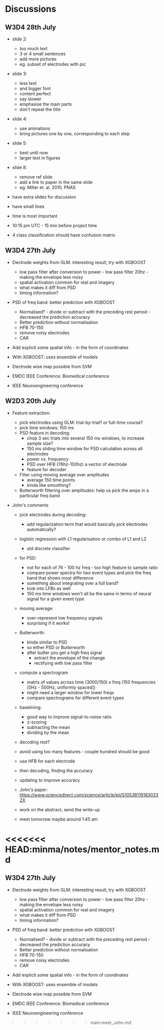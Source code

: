 # Discussions

## W3D4 28th July

* slide 2:
	- too much text
	- 3 or 4 small sentences
	- add more pictures
	- eg. subset of electrodes with pic 

* slide 3:
	- less text
	- and bigger font
	- content perfect
	- say slower
	- emphasise the main parts
	- don't repeat the title

* slide 4:
	- use animations
	- bring pictures one by one, corresponding to each step
	
	
* slide 5:
	- best until now
	- larger text in figures
	
	
* slide 8:
	- remove ref slide
	- add a link to paper in the same slide
	- eg. Miller et. al. 2010, PNAS
	

* have extra slides for discussion
* have small lines 
* time is most important
* 10:15 pm UTC - 15 min before project time

- 4 class classification should have confusion matrix

## W3D4 27th July

* Electrode weights from GLM: interesting result, try with XGBOOST
    - low pass filter after conversion to power - low pass filter 20hz - making the envelope less noisy
    - spatial activation common for real and imagery
    - what makes it diff from PSD
    - timing information?

* PSD of freq band: better prediction with XGBOOST
    - Normalised? - divide or subtract with the preceding rest period - decreased the prediction accuracy
    - Better prediction without normalisation
    - HFB 70-150
    - remove noisy electrodes
    - CAR

* Add explicit some spatial info - in the form of coordinates

* With XGBOOST: uses ensemble of models

* Electrode wise map possible from SVM

* EMDC IEEE Conference: Biomedical conference

* IEEE Neuroengineering conference

## W2D3 20th July
* Feature extraction:
    - pick electrodes using GLM: trial-by-trial? or full-time course?
    - pick time windows: 150 ms
    - PSD feature in decoding:
        - chop 3 sec trials into several 150 ms windows, to increase sample size?
        - 150 ms sliding time window for PSD calculation across all electrodes
        - power vs. frequency
        - PSD over HFB (76hz-100hz) a vector of electrode
        - feature for decoder
    - Filter using moving average over amplitudes
        - average 150 time points
        - kinda like smoothing?
    - Butterworth filtering over amplitudes: help us pick the amps in a particular freq band

* John's comments
    - pick electrodes during decoding:
        - add regularization term that would basically pick electrodes automatically?
    - logistic regression with L1 regularisation or combo of L1 and L2
        - std discrete classifier
    - for PSD:
        - not for each of 76 - 100 hz freq - too high feature to sample ratio
        - compare power spectra for two event types and pick the freq band that shows most difference
        - something about integrating over a full band?
        - look into LFBs as well
        - 150 ms time windows won't all be the same in terms of neural signal for a given event type
    - moving average:
        - over-represent low frequency signals
        - surprising if it works!
    - Butterworth:
        - kinda similar to PSD
        - so either PSD or Butterworth
        - after butter you get a high freq signal
            - extract the envelope of the change
            - rectifying with low pass filter

    - compute a spectrogram
        - matrix of values across time (3000/150) x freq (150 frequencies [0Hz - 500Hz, uniformly spaced])
        - might need a larger window for lower freqs
        - compare spectrograms for different event types

    - baselining:
        - good way to improve signal-to-noise ratio
        - z-scoring
        - subtracting the mean
        - dividing by the mean

    - decoding rest?

    - avoid using too many features - couple hundred should be good

    - use HFB for each electrode
    - then decoding, finding the accuracy
    - updating to improve accuracy

    - John's paper: https://www.sciencedirect.com/science/article/pii/S105381191830332X

    - work on the abstract, send the write-up
    - meet tomorrow maybe around 1:45 am

<<<<<<< HEAD:minma/notes/mentor_notes.md
=======

## W3D4 27th July

* Electrode weights from GLM: interesting result, try with XGBOOST
    - low pass filter after conversion to power - low pass filter 20hz - making the envelope less noisy
    - spatial activation common for real and imagery
    - what makes it diff from PSD
    - timing information?

* PSD of freq band: better prediction with XGBOOST
    - Normalised? - divide or subtract with the preceding rest period - decreased the prediction accuracy
    - Better prediction without normalisation
    - HFB 70-150
    - remove noisy electrodes
    - CAR

* Add explicit some spatial info - in the form of coordinates

* With XGBOOST: uses ensemble of models

* Electrode wise map possible from SVM

* EMDC IEEE Conference: Biomedical conference

* IEEE Neuroengineering conference
>>>>>>> main:meet_John.md
